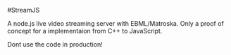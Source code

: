 #StreamJS

A node.js live video streaming server with EBML/Matroska.
Only a proof of concept for a implementaion from C++ to JavaScript.

Dont use the code in production!
